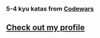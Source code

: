 ### 5-4 kyu katas from [Codewars](https://codewars.com)

## [Check out my profile](https://www.codewars.com/users/IlliaFox)
